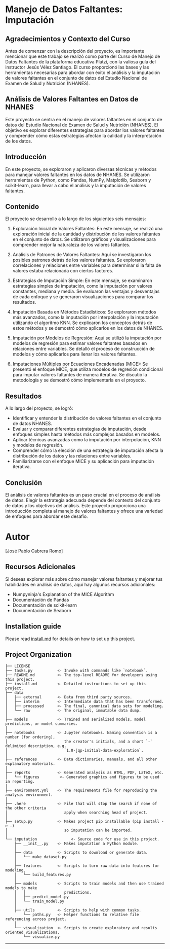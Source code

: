 # Manejo de Datos Faltantes: Imputación

## Agradecimientos y Contexto del Curso

Antes de comenzar con la descripción del proyecto, es importante mencionar que este trabajo se realizó como parte del Curso de Manejo de Datos Faltantes de la plataforma educativa Platzi, con la valiosa guía del instructor Jesús Vélez Santiago. El curso proporcionó las bases y las herramientas necesarias para abordar con éxito el análisis y la imputación de valores faltantes en el conjunto de datos del Estudio Nacional de Examen de Salud y Nutrición (NHANES).

## Análisis de Valores Faltantes en Datos de NHANES

Este proyecto se centra en el manejo de valores faltantes en el conjunto de datos del Estudio Nacional de Examen de Salud y Nutrición (NHANES). El objetivo es explorar diferentes estrategias para abordar los valores faltantes y comprender cómo estas estrategias afectan la calidad y la interpretación de los datos.

## Introducción

En este proyecto, se exploraron y aplicaron diversas técnicas y métodos para manejar valores faltantes en los datos de NHANES. Se utilizaron herramientas de Python, como Pandas, NumPy, Matplotlib, Seaborn y scikit-learn, para llevar a cabo el análisis y la imputación de valores faltantes.

## Contenido

El proyecto se desarrolló a lo largo de los siguientes seis mensajes:

1. Exploración Inicial de Valores Faltantes: En este mensaje, se realizó una exploración inicial de la cantidad y distribución de los valores faltantes en el conjunto de datos. Se utilizaron gráficos y visualizaciones para comprender mejor la naturaleza de los valores faltantes.

2. Análisis de Patrones de Valores Faltantes: Aquí se investigaron los posibles patrones detrás de los valores faltantes. Se exploraron correlaciones y relaciones entre variables para determinar si la falta de valores estaba relacionada con ciertos factores.

3. Estrategias de Imputación Simple: En este mensaje, se examinaron estrategias simples de imputación, como la imputación por valores constantes, mediana y media. Se evaluaron las ventajas y desventajas de cada enfoque y se generaron visualizaciones para comparar los resultados.

4. Imputación Basada en Métodos Estadísticos: Se exploraron métodos más avanzados, como la imputación por interpolación y la imputación utilizando el algoritmo KNN. Se explicaron los conceptos detrás de estos métodos y se demostró cómo aplicarlos en los datos de NHANES.

5. Imputación por Modelos de Regresión: Aquí se utilizó la imputación por modelos de regresión para estimar valores faltantes basados en relaciones entre variables. Se detalló el proceso de construcción de modelos y cómo aplicarlos para llenar los valores faltantes.

6. Imputaciones Múltiples por Ecuaciones Encadenadas (MICE): Se presentó el enfoque MICE, que utiliza modelos de regresión condicional para imputar valores faltantes de manera iterativa. Se discutió la metodología y se demostró cómo implementarla en el proyecto.

## Resultados
A lo largo del proyecto, se logró:

- Identificar y entender la distribución de valores faltantes en el conjunto de datos NHANES.
- Evaluar y comparar diferentes estrategias de imputación, desde enfoques simples hasta métodos más complejos basados en modelos.
- Aplicar técnicas avanzadas como la imputación por interpolación, KNN y modelos de regresión.
- Comprender cómo la elección de una estrategia de imputación afecta la distribución de los datos y las relaciones entre variables.
- Familiarizarse con el enfoque MICE y su aplicación para imputación iterativa.

## Conclusión

El análisis de valores faltantes es un paso crucial en el proceso de análisis de datos. Elegir la estrategia adecuada depende del contexto del conjunto de datos y los objetivos del análisis. Este proyecto proporciona una introducción completa al manejo de valores faltantes y ofrece una variedad de enfoques para abordar este desafío.

# Autor
[José Pablo Cabrera Romo]

## Recursos Adicionales

Si deseas explorar más sobre cómo manejar valores faltantes y mejorar tus habilidades en análisis de datos, aquí hay algunos recursos adicionales:

- Numpyninja's Explanation of the MICE Algorithm
- Documentación de Pandas
- Documentación de scikit-learn
- Documentación de Seaborn
  
## Installation guide

Please read [install.md](install.md) for details on how to set up this project.

## Project Organization

    ├── LICENSE
    ├── tasks.py           <- Invoke with commands like `notebook`.
    ├── README.md          <- The top-level README for developers using this project.
    ├── install.md         <- Detailed instructions to set up this project.
    ├── data
    │   ├── external       <- Data from third party sources.
    │   ├── interim        <- Intermediate data that has been transformed.
    │   ├── processed      <- The final, canonical data sets for modeling.
    │   └── raw            <- The original, immutable data dump.
    │
    ├── models             <- Trained and serialized models, model predictions, or model summaries.
    │
    ├── notebooks          <- Jupyter notebooks. Naming convention is a number (for ordering),
    │                         the creator's initials, and a short `-` delimited description, e.g.
    │                         `1.0-jqp-initial-data-exploration`.
    │
    ├── references         <- Data dictionaries, manuals, and all other explanatory materials.
    │
    ├── reports            <- Generated analysis as HTML, PDF, LaTeX, etc.
    │   └── figures         <- Generated graphics and figures to be used in reporting.
    │
    ├── environment.yml    <- The requirements file for reproducing the analysis environment.
    │
    ├── .here              <- File that will stop the search if none of the other criteria
    │                         apply when searching head of project.
    │
    ├── setup.py           <- Makes project pip installable (pip install -e .)
    │                         so imputation can be imported.
    │
    └── imputation               <- Source code for use in this project.
        ├── __init__.py    <- Makes imputation a Python module.
        │
        ├── data           <- Scripts to download or generate data.
        │   └── make_dataset.py
        │
        ├── features       <- Scripts to turn raw data into features for modeling.
        │   └── build_features.py
        │
        ├── models         <- Scripts to train models and then use trained models to make
        │   │                 predictions.
        │   ├── predict_model.py
        │   └── train_model.py
        │
        ├── utils          <- Scripts to help with common tasks.
            └── paths.py   <- Helper functions to relative file referencing across project.
        │
        └── visualization  <- Scripts to create exploratory and results oriented visualizations.
            └── visualize.py

---
